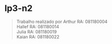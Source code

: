 # lp3-n2

>Trabalho realizado por
Arthur RA: 081180004 </br>
Hallef RA: 081180014 </br>
Julia  RA: 081180019 </br>
Kaian  RA: 081180022 </br>

